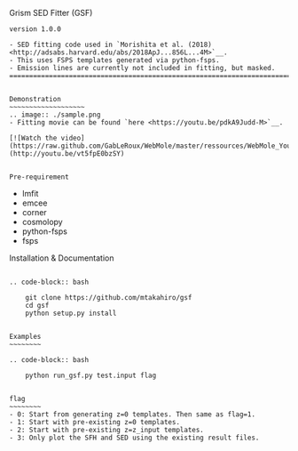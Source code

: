 
Grism SED Fitter (GSF)
~~~~~~~~~~~~~~~~~~~~~~
version 1.0.0

- SED fitting code used in `Morishita et al. (2018) <http://adsabs.harvard.edu/abs/2018ApJ...856L...4M>`__.
- This uses FSPS templates generated via python-fsps.
- Emission lines are currently not included in fitting, but masked.
========================================================================================


Demonstration
~~~~~~~~~~~~~~~~~~~
.. image:: ./sample.png
- Fitting movie can be found `here <https://youtu.be/pdkA9Judd-M>`__.

[![Watch the video](https://raw.github.com/GabLeRoux/WebMole/master/ressources/WebMole_Youtube_Video.png)](http://youtu.be/vt5fpE0bzSY)


Pre-requirement
~~~~~~~~~~~~~~~~~~~~~~~~~~~~

- lmfit
- emcee
- corner
- cosmolopy
- python-fsps
- fsps


Installation & Documentation
~~~~~~~~~~~~~~~~~~~~~~~~~~~~

.. code-block:: bash

    git clone https://github.com/mtakahiro/gsf
    cd gsf
    python setup.py install


Examples
~~~~~~~~

.. code-block:: bash

    python run_gsf.py test.input flag


flag
~~~~~~~~
- 0: Start from generating z=0 templates. Then same as flag=1.
- 1: Start with pre-existing z=0 templates.
- 2: Start with pre-existing z=z_input templates.
- 3: Only plot the SFH and SED using the existing result files.
